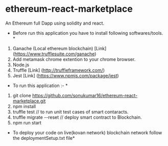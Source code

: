 # ethereum-react-marketplace
An Ethereum full Dapp using solidity and react.

* Before run this application you have to install following softwares/tools. * 
1. Ganache (Local ethereum blockchain) [Link] (https://www.trufflesuite.com/ganache) 
2. Add metamask chrome extention to your chrome browser.
3. Node.js
4. Truffle [Link] (http://truffleframework.com/)
5. Jest [Link] (https://www.npmjs.com/package/jest)

* To run this application :- *
1. git clone https://github.com/sonukumar16/ethereum-react-marketplace.git
2. npm install
3. truffle test // to run unit test cases of smart contaracts.
4. truffle migrate --reset // deploy smart contract to Blockchain.
4. npm run start 

* To deploy your code on live(kovan network) blockchain network follow the deploymentSetup.txt file*

